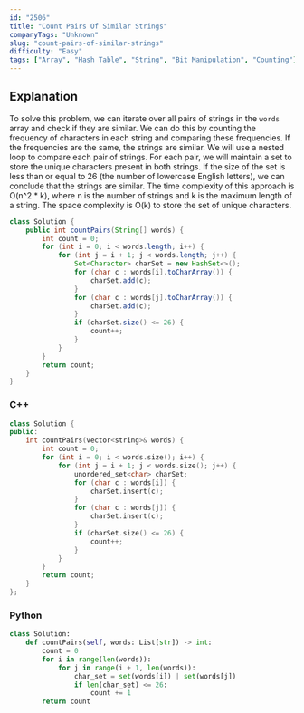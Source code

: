 ```yaml
---
id: "2506"
title: "Count Pairs Of Similar Strings"
companyTags: "Unknown"
slug: "count-pairs-of-similar-strings"
difficulty: "Easy"
tags: ["Array", "Hash Table", "String", "Bit Manipulation", "Counting"]
---
```


## Explanation
To solve this problem, we can iterate over all pairs of strings in the `words` array and check if they are similar. We can do this by counting the frequency of characters in each string and comparing these frequencies. If the frequencies are the same, the strings are similar.
We will use a nested loop to compare each pair of strings. For each pair, we will maintain a set to store the unique characters present in both strings. If the size of the set is less than or equal to 26 (the number of lowercase English letters), we can conclude that the strings are similar.
The time complexity of this approach is O(n^2 * k), where n is the number of strings and k is the maximum length of a string. The space complexity is O(k) to store the set of unique characters.
```java
class Solution {
    public int countPairs(String[] words) {
        int count = 0;
        for (int i = 0; i < words.length; i++) {
            for (int j = i + 1; j < words.length; j++) {
                Set<Character> charSet = new HashSet<>();
                for (char c : words[i].toCharArray()) {
                    charSet.add(c);
                }
                for (char c : words[j].toCharArray()) {
                    charSet.add(c);
                }
                if (charSet.size() <= 26) {
                    count++;
                }
            }
        }
        return count;
    }
}
```

### C++
```cpp
class Solution {
public:
    int countPairs(vector<string>& words) {
        int count = 0;
        for (int i = 0; i < words.size(); i++) {
            for (int j = i + 1; j < words.size(); j++) {
                unordered_set<char> charSet;
                for (char c : words[i]) {
                    charSet.insert(c);
                }
                for (char c : words[j]) {
                    charSet.insert(c);
                }
                if (charSet.size() <= 26) {
                    count++;
                }
            }
        }
        return count;
    }
};
```

### Python
```python
class Solution:
    def countPairs(self, words: List[str]) -> int:
        count = 0
        for i in range(len(words)):
            for j in range(i + 1, len(words)):
                char_set = set(words[i]) | set(words[j])
                if len(char_set) <= 26:
                    count += 1
        return count
```